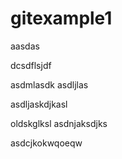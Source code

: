 # gitexample1
aasdas

dcsdflsjdf

asdmlasdk
asdljlas


asdljaskdjkasl

oldskglksl
asdnjaksdjks

asdcjkokwqoeqw
